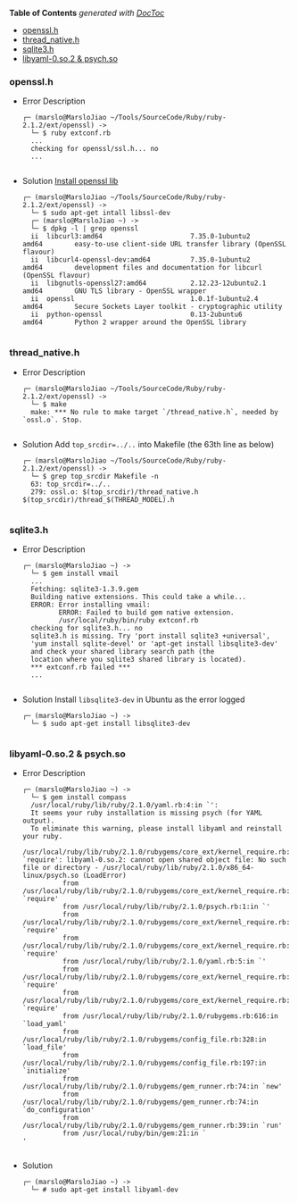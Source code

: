 <!-- START doctoc generated TOC please keep comment here to allow auto update -->
<!-- DON'T EDIT THIS SECTION, INSTEAD RE-RUN doctoc TO UPDATE -->
**Table of Contents**  *generated with [DocToc](https://github.com/thlorenz/doctoc)*

- [openssl.h](#opensslh)
- [thread_native.h](#thread_nativeh)
- [sqlite3.h](#sqlite3h)
- [libyaml-0.so.2 & psych.so](#libyaml-0so2--psychso)

<!-- END doctoc generated TOC please keep comment here to allow auto update -->

### openssl.h
- Error Description
    <pre><code>┌─ (marslo@MarsloJiao ~/Tools/SourceCode/Ruby/ruby-2.1.2/ext/openssl) ->
    └─ $ ruby extconf.rb
    ...
    checking for openssl/ssl.h... no
    ...
    </code></pre>
- Solution
    [Install openssl lib](https://github.com/Marslo/MyBlog/blob/master/GoodCommand/CompileQ&A.md#sslh)
    <pre><code>┌─ (marslo@MarsloJiao ~/Tools/SourceCode/Ruby/ruby-2.1.2/ext/openssl) ->
    └─ $ sudo apt-get intall libssl-dev
    ┌─ (marslo@MarsloJiao ~) ->
    └─ $ dpkg -l | grep openssl
    ii  libcurl3:amd64                      7.35.0-1ubuntu2                            amd64        easy-to-use client-side URL transfer library (OpenSSL flavour)
    ii  libcurl4-openssl-dev:amd64          7.35.0-1ubuntu2                            amd64        development files and documentation for libcurl (OpenSSL flavour)
    ii  libgnutls-openssl27:amd64           2.12.23-12ubuntu2.1                        amd64        GNU TLS library - OpenSSL wrapper
    ii  openssl                             1.0.1f-1ubuntu2.4                          amd64        Secure Sockets Layer toolkit - cryptographic utility
    ii  python-openssl                      0.13-2ubuntu6                              amd64        Python 2 wrapper around the OpenSSL library
    </code></pre>

### thread_native.h
- Error Description
    <pre><code>┌─ (marslo@MarsloJiao ~/Tools/SourceCode/Ruby/ruby-2.1.2/ext/openssl) ->
    └─ $ make
    make: *** No rule to make target `/thread_native.h`, needed by `ossl.o`. Stop.
    </code></pre>

- Solution
    Add `top_srcdir=../..` into Makefile (the 63th line as below)
    <pre><code>┌─ (marslo@MarsloJiao ~/Tools/SourceCode/Ruby/ruby-2.1.2/ext/openssl) ->
    └─ $ grep top_srcdir Makefile -n
    63: top_srcdir=../..
    279: ossl.o: $(top_srcdir)/thread_native.h $(top_srcdir)/thread_$(THREAD_MODEL).h
    </code></pre>

### sqlite3.h
- Error Description
    <pre><code>┌─ (marslo@MarsloJiao ~) ->
    └─ $ gem install vmail
    ...
    Fetching: sqlite3-1.3.9.gem
    Building native extensions. This could take a while...
    ERROR: Error installing vmail:
           ERROR: Failed to build gem native extension.
           /usr/local/ruby/bin/ruby extconf.rb
    checking for sqlite3.h... no
    sqlite3.h is missing. Try 'port install sqlite3 +universal',
    'yum install sqlite-devel' or 'apt-get install libsqlite3-dev'
    and check your shared library search path (the 
    location where you sqlite3 shared library is located).
    *** extconf.rb failed ***
    ...
    </code></pre>

- Solution
    Install `libsqlite3-dev` in Ubuntu as the error logged
    <pre><code>┌─ (marslo@MarsloJiao ~) ->
    └─ $ sudo apt-get install libsqlite3-dev
    </code></pre>

### libyaml-0.so.2 & psych.so
- Error Description
    <pre><code>┌─ (marslo@MarsloJiao ~) ->
    └─ $ gem install compass
    /usr/local/ruby/lib/ruby/2.1.0/yaml.rb:4:in `<top (required)>':
    It seems your ruby installation is missing psych (for YAML output).
    To eliminate this warning, please install libyaml and reinstall your ruby.
    /usr/local/ruby/lib/ruby/2.1.0/rubygems/core_ext/kernel_require.rb:55:in `require': libyaml-0.so.2: cannot open shared object file: No such file or directory - /usr/local/ruby/lib/ruby/2.1.0/x86_64-linux/psych.so (LoadError)
            from /usr/local/ruby/lib/ruby/2.1.0/rubygems/core_ext/kernel_require.rb:55:in `require'
            from /usr/local/ruby/lib/ruby/2.1.0/psych.rb:1:in `<top (required)>'
            from /usr/local/ruby/lib/ruby/2.1.0/rubygems/core_ext/kernel_require.rb:55:in `require'
            from /usr/local/ruby/lib/ruby/2.1.0/rubygems/core_ext/kernel_require.rb:55:in `require'
            from /usr/local/ruby/lib/ruby/2.1.0/yaml.rb:5:in `<top (required)>'
            from /usr/local/ruby/lib/ruby/2.1.0/rubygems/core_ext/kernel_require.rb:55:in `require'
            from /usr/local/ruby/lib/ruby/2.1.0/rubygems/core_ext/kernel_require.rb:55:in `require'
            from /usr/local/ruby/lib/ruby/2.1.0/rubygems.rb:616:in `load_yaml'
            from /usr/local/ruby/lib/ruby/2.1.0/rubygems/config_file.rb:328:in `load_file'
            from /usr/local/ruby/lib/ruby/2.1.0/rubygems/config_file.rb:197:in `initialize'
            from /usr/local/ruby/lib/ruby/2.1.0/rubygems/gem_runner.rb:74:in `new'
            from /usr/local/ruby/lib/ruby/2.1.0/rubygems/gem_runner.rb:74:in `do_configuration'
            from /usr/local/ruby/lib/ruby/2.1.0/rubygems/gem_runner.rb:39:in `run'
            from /usr/local/ruby/bin/gem:21:in `<main>'
    </code></pre>

- Solution
    <pre><code>┌─ (marslo@MarsloJiao ~) ->
    └─ # sudo apt-get install libyaml-dev
    </code></pre>
